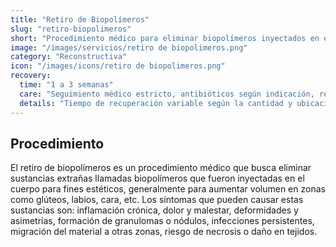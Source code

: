 ```yaml
---
title: "Retiro de Biopolímeros"
slug: "retiro-biopolimeros"
short: "Procedimiento médico para eliminar biopolímeros inyectados en el cuerpo para fines estéticos y tratar sus complicaciones."
image: "/images/servicios/retiro de biopolimeros.png"
category: "Reconstructiva"
icon: "/images/icons/retiro de biopolimeros.png"
recovery: 
  time: "1 a 3 semanas"
  care: "Seguimiento médico estricto, antibióticos según indicación, reposo relativo"
  details: "Tiempo de recuperación variable según la cantidad y ubicación de biopolímeros, generalmente de 1 a 3 semanas."
---
```



## Procedimiento
El retiro de biopolímeros es un procedimiento médico que busca eliminar sustancias extrañas llamadas biopolímeros que fueron inyectadas en el cuerpo para fines estéticos, generalmente para aumentar volumen en zonas como glúteos, labios, cara, etc. Los síntomas que pueden causar estas sustancias son: inflamación crónica, dolor y malestar, deformidades y asimetrías, formación de granulomas o nódulos, infecciones persistentes, migración del material a otras zonas, riesgo de necrosis o daño en tejidos.

